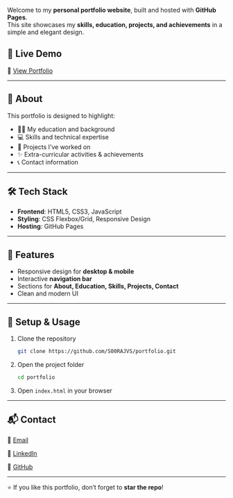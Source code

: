 Welcome to my **personal portfolio website**, built and hosted with **GitHub Pages**.  
This site showcases my **skills, education, projects, and achievements** in a simple and elegant design.  

## 🚀 Live Demo  
🔗 [View Portfolio](https://s00rajvs.github.io/portfolio/)  

---

## 📖 About  
This portfolio is designed to highlight:
- 👨‍🎓 My education and background  
- 💻 Skills and technical expertise  
- 📂 Projects I’ve worked on  
- ✨ Extra-curricular activities & achievements  
- 📞 Contact information  

---

## 🛠️ Tech Stack  
- **Frontend**: HTML5, CSS3, JavaScript  
- **Styling**: CSS Flexbox/Grid, Responsive Design  
- **Hosting**: GitHub Pages  

---

## 📌 Features  
- Responsive design for **desktop & mobile**  
- Interactive **navigation bar**  
- Sections for **About, Education, Skills, Projects, Contact**  
- Clean and modern UI  

---

## 📂 Setup & Usage  

1. Clone the repository  
   ```bash
   git clone https://github.com/S00RAJVS/portfolio.git
   ````


2. Open the project folder

   ```bash
   cd portfolio
   ```
3. Open `index.html` in your browser

---

## 📬 Contact

📧  [Email](mailto:soorajvs293@gmail.com)

💼 [LinkedIn](https://www.linkedin.com/in/s00raj-vs/)

🐙 [GitHub](https://github.com/S00RAJVS)

---

⭐ If you like this portfolio, don’t forget to **star the repo**!
